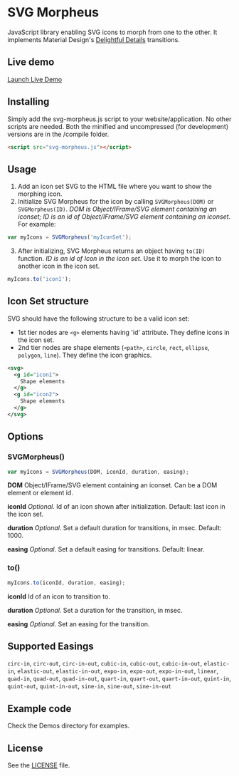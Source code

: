 # SVG Morpheus

JavaScript library enabling SVG icons to morph from one to the other. It implements Material Design's [Delightful Details](http://www.google.com/design/spec/animation/delightful-details.html) transitions.

## Live demo

[Launch Live Demo](http://alexk111.github.io/SVG-Morpheus/)

## Installing

Simply add the svg-morpheus.js script to your website/application. No other scripts are needed. Both the minified and uncompressed (for development) versions are in the /compile folder.

```html
<script src="svg-morpheus.js"></script>
```

## Usage

1. Add an icon set SVG to the HTML file where you want to show the morphing icon.
2. Initialize SVG Morpheus for the icon by calling `SVGMorpheus(DOM)` or `SVGMorpheus(ID)`. *DOM is Object/IFrame/SVG element containing an iconset; ID is an id of Object/IFrame/SVG element containing an iconset*. For example:

```javascript
var myIcons = SVGMorpheus('myIconSet');
```

3. After initializing, SVG Morpheus returns an object having `to(ID)` function. *ID is an id of Icon in the icon set*. Use it to morph the icon to another icon in the icon set.

```javascript
myIcons.to('icon1');
```

## Icon Set structure

SVG should have the following structure to be a valid icon set:

- 1st tier nodes are `<g>` elements having 'id' attribute. They define icons in the icon set.
- 2nd tier nodes are shape elements (`<path>`, `circle`, `rect`, `ellipse`, `polygon`, `line`). They define the icon graphics.

```xml
<svg>
  <g id="icon1">
    Shape elements
  </g>
  <g id="icon2">
    Shape elements
  </g>
</svg>
```

## Options

### SVGMorpheus()

```javascript
var myIcons = SVGMorpheus(DOM, iconId, duration, easing);

```

**DOM** Object/IFrame/SVG element containing an iconset. Can be a DOM element or element id.

**iconId** *Optional*. Id of an icon shown after initialization. Default: last icon in the icon set.

**duration** *Optional*. Set a default duration for transitions, in msec. Default: 1000.

**easing** *Optional*. Set a default easing for transitions. Default: linear.


### to()

```javascript
myIcons.to(iconId, duration, easing);

```

**iconId** Id of an icon to transition to.

**duration** *Optional*. Set a duration for the transition, in msec.

**easing** *Optional*. Set an easing for the transition.


## Supported Easings

`circ-in`, `circ-out`, `circ-in-out`, `cubic-in`, `cubic-out`, `cubic-in-out`, `elastic-in`, `elastic-out`, `elastic-in-out`, `expo-in`, `expo-out`, `expo-in-out`, `linear`, `quad-in`, `quad-out`, `quad-in-out`, `quart-in`, `quart-out`, `quart-in-out`, `quint-in`, `quint-out`, `quint-in-out`, `sine-in`, `sine-out`, `sine-in-out`


## Example code

Check the Demos directory for examples.


## License

See the [LICENSE](https://github.com/alexk111/SVG-Morpheus/blob/master/LICENSE) file.

